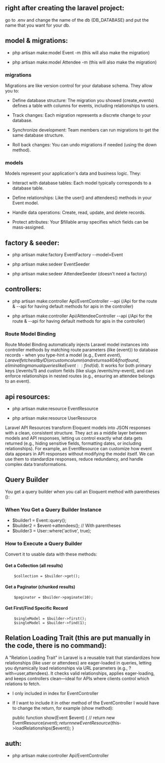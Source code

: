 ## right after creating the laravel project:

go to .env and change the name of the db (DB_DATABASE) and put the name that you want for your db.

## model & migrations:

-   php artisan make:model Event -m (this will also make the migration)

-   php artisan make:model Attendee -m (this will also make the migration)

### migrations

Migrations are like version control for your database schema. They allow you to:

-   Define database structure: The migration you showed (create_events) defines a table with columns for events, including relationships to users.

-   Track changes: Each migration represents a discrete change to your database.

-   Synchronize development: Team members can run migrations to get the same database structure.

-   Roll back changes: You can undo migrations if needed (using the down method).

### models

Models represent your application's data and business logic. They:

-   Interact with database tables: Each model typically corresponds to a database table.

-   Define relationships: Like the user() and attendees() methods in your Event model.

-   Handle data operations: Create, read, update, and delete records.

-   Protect attributes: Your $fillable array specifies which fields can be mass-assigned.

## factory & seeder:

-   php artisan make:factory EventFactory --model=Event

-   php artisan make:sedeer EventSeeder

-   php artisan make:sedeer AttendeeSeeder (doesn't need a factory)

## controllers:

-   php artisan make:controller Api/EventController --api (/Api for the route & --api for having default methods for apis in the controller)

-   php artisan make:controller Api/AttendeeController --api (/Api for the route & --api for having default methods for apis in the controller)

### Route Model Binding

Route Model Binding automatically injects Laravel model instances into controller methods by matching route parameters (like {event}) to database records - when you type-hint a model (e.g., Event $event), Laravel fetches it by ID (or custom column) and returns a 404 if not found, eliminating manual queries like Event::find($id). It works for both primary keys (/events/1) and custom fields (like slugs /events/my-event), and can enforce relationships in nested routes (e.g., ensuring an attendee belongs to an event).

## api resources:

-   php artisan make:resource EventResource

-   php artisan make:resource UserResource

Laravel API Resources transform Eloquent models into JSON responses with a clean, consistent structure. They act as a middle layer between models and API responses, letting us control exactly what data gets returned (e.g., hiding sensitive fields, formatting dates, or including relationships). For example, an EventResource can customize how event data appears in API responses without modifying the model itself. We can use them to standardize responses, reduce redundancy, and handle complex data transformations.

## Query Builder

You get a query builder when you call an Eloquent method with parentheses ():

### When You Get a Query Builder Instance

-   $builder1 = Event::query();
-   $builder2 = $event->attendees(); // With parentheses
-   $builder3 = User::where('active', true);

### How to Execute a Query Builder

Convert it to usable data with these methods:

#### Get a Collection (all results)

        $collection = $builder->get();

#### Get a Paginator (chunked results)

        $paginator = $builder->paginate(10);

#### Get First/Find Specific Record

        $singleModel = $builder->first();
        $singleModel = $builder->find(1);

## Relation Loading Trait (this are put manually in the code, there is no command):

A "Relation Loading Trait" in Laravel is a reusable trait that standardizes how relationships (like user or attendees) are eager-loaded in queries, letting you dynamically load relationships via URL parameters (e.g., ?with=user,attendees). It checks valid relationships, applies eager-loading, and keeps controllers clean—ideal for APIs where clients control which relations to fetch.

-   I only included in index for EventController

-   If I want to include it in other method of the EventController I would have to change the return, for example (show method):

    public function show(Event $event)
    {
        // return new EventResource($event);
    return new EventResource($this->loadRelationships($event));
    }

## auth:

-   php artisan make:controller Api/EventController
